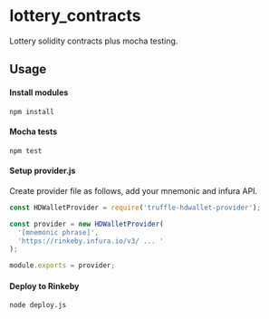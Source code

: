 # lottery_contracts

Lottery solidity contracts plus mocha testing. 

## Usage

#### Install modules
`npm install`

#### Mocha tests
`npm test`

#### Setup provider.js

Create provider file as follows, add your mnemonic and infura API.

```javascript
const HDWalletProvider = require('truffle-hdwallet-provider');

const provider = new HDWalletProvider(
  '[mnemonic phrase]',
  'https://rinkeby.infura.io/v3/ ... '
);

module.exports = provider;
```

#### Deploy to Rinkeby
`node deploy.js`
